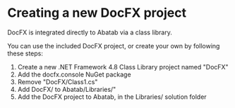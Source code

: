 # Creating a new DocFX project

DocFX is integrated directly to Abatab via a class library.

You can use the included DocFX project, or create your own by following these steps:

1. Create a new .NET Framework 4.8 Class Library project named "DocFX"
2. Add the docfx.console NuGet package
3. Remove "DocFX/Class1.cs"
3. Add DocFX/ to Abatab/Libraries/"
4. Add the DocFX project to Abatab, in the Libraries/ solution folder
